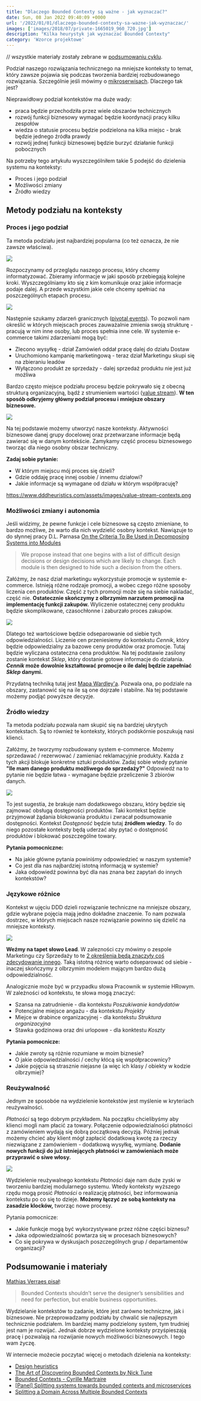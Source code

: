 ```yaml
---
title: "Dlaczego Bounded Contexty są ważne - jak wyznaczać?"
date: Sun, 08 Jan 2022 09:40:09 +0000
url: '/2022/01/01/dlaczego-bounded-contexty-sa-wazne-jak-wyznaczac/'
images: ['images/2018/07/private-1665019_960_720.jpg']
description: "Kilka heurystyk jak wyznaczać Bounded Contexty"
category: 'Wzorce projektowe'
---
```


// wszystkie materiały zostały zebrane w [podsumowaniu cyklu](/2018/07/16/dlaczego-bounded-contexty-sa-wazne-podsumowanie/). 

Podział naszego rozwiązania technicznego na mniejsze konteksty to temat, który zawsze pojawia się podczas tworzenia bardziej rozbudowanego rozwiązania. Szczególnie jeśli mówimy o [mikroserwisach](https://blog.avanscoperta.it/2020/06/11/about-bounded-contexts-and-microservices/). Dlaczego tak jest? 

Nieprawidłowy podział kontekstów ma duże wady:
- praca będzie przechodziła przez wiele obszarów technicznych
- rozwój funkcji biznesowy wymagać będzie koordynacji  pracy kilku zespołów
- wiedza o statusie procesu będzie podzielona na kilka miejsc - brak będzie jednego źródła prawdy 
- rozwój jednej funkcji biznesowej będzie burzyć działanie funkcji pobocznych

Na potrzeby tego artykułu wyszczególniłem takie 5 podejść do dzielenia systemu na konteksty:
- Proces i jego podział
- Możliwości zmiany
- Źródło wiedzy

## Metody podziału na konteksty

### Proces i jego podział
Ta metoda podziału jest najbardziej popularna (co też oznacza, że nie zawsze właściwa). 

[![](bc-1-1.jpg)](bc-1-1.jpg)

Rozpoczynamy od przeglądu naszego procesu, który chcemy informatyzować. Zbieramy informacje w jaki sposób przebiegają kolejne kroki. Wyszczególniamy kto się z kim komunikuje oraz jakie informacje podaje dalej.  A przede wszystkim jakie cele chcemy spełniać na poszczególnych etapach procesu.

[![](bc-1-2.jpg)](bc-1-2.jpg)

Następnie szukamy zdarzeń granicznych ([pivotal events](https://www.dddheuristics.com/guiding-heuristics/eventstorming-emerging-pivotal-events-for-a-big-picture/)). To pozwoli nam określić w których miejscach proces zauważalnie zmienia swoją strukturę - pracują w nim inne osoby, lub proces spełnia inne cele. W systemie e-commerce takimi zdarzeniami mogą być:

- Zlecono wysyłkę - dział Zamówień oddał pracę dalej do działu Dostaw
- Uruchomiono kampanię marketingową - teraz dział Marketingu skupi się na zbieraniu leadów
- Wyłączono produkt ze sprzedaży - dalej sprzedaż produktu nie jest już możliwa


Bardzo często miejsce podziału procesu będzie pokrywało się z obecną strukturą organizacyjną, bądź z strumieniem wartości ([value stream](https://bacoach.nl/2020/11/business-value-streams-and-capabilities/#:~:text=make%20better%20decisions.-,Business%20Value%20Streams,-Next%20to%20capability)). **W ten sposób odkryjemy główny podział procesu i mniejsze obszary biznesowe.**

[![](bc-1-3.jpg)](bc-1-3.jpg)

Na tej podstawie możemy utworzyć nasze konteksty. Aktywności biznesowe danej grupy docelowej oraz przetwarzane informacje będą zawierać się w danym kontekście. Zamykamy część procesu biznesowego tworząc dla niego osobny obszar techniczny.

**Zadaj sobie pytanie:**
- W którym miejscu mój proces się dzieli?
- Gdzie oddaję pracę innej osobie / innemu działowi?
- Jakie informacje są wymagane od działu w którym współpracuję?

https://www.dddheuristics.com/assets/images/value-stream-contexts.png

### Możliwości zmiany i autonomia
Jeśli widzimy, że pewne funkcje i cele biznesowe są często zmieniane, to bardzo możliwe, że warto dla nich wydzielić osobny kontekst. Nawiązuje to do słynnej pracy D.L. Parnasa [On the Criteria To Be Used in Decomposing Systems into Modules](https://www.win.tue.nl/~wstomv/edu/2ip30/references/criteria_for_modularization.pdf)

> We propose instead that one begins with a list of difficult design decisions or design decisions which are likely to change. Each module is then designed to hide such a decision from the others.

Załóżmy, że nasz dział marketingu wykorzystuje promocje w systemie e-commerce. Istnieją różne rodzaje promocji, a wobec czego różne sposoby liczenia cen produktów. Część z tych promocji może się na siebie nakladać, część nie. **Ostatecznie skończymy z olbrzymim narzutem promocji na implementację funkcji zakupów.** Wyliczenie ostatecznej ceny produktu będzie skomplikowane, czasochłonne i zaburzało proces zakupów. 

[![](bc-2-1.jpg)](bc-2-1.jpg)

Dlatego też wartościowe będzie odseparowanie od siebie tych odpowiedzialności. Liczenie cen przeniesiemy do kontekstu _Cennik_, który będzie odpowiedzialny za bazowe ceny produktów oraz promocje. Tutaj będzie wyliczana ostateczna cena produktów. Na tej podstawie zasilony zostanie kontekst _Sklep_, który dostanie gotowe informacje do działania. **_Cennik_ może dowolnie kształtować promocje o ile dalej będzie zapełniać _Sklep_ danymi.**

Przydatną techniką tutaj jest [Mapa Wardley'a](https://learnwardleymapping.com/). Pozwala ona, po podziale na obszary, zastanowić się na ile są one dojrzałe i stabilne. Na tej podstawie możemy podjąć powyższe decyzje.

### Źródło wiedzy

Ta metoda podziału pozwala nam skupić się na bardziej ukrytych kontekstach. Są to również te konteksty, których podskórnie poszukują nasi klienci.

Załóżmy, że tworzymy rozbudowany system e-commerce. Możemy sprzedawać / rezerwować / zamieniać reklamacyjnie produkty. Każda z tych akcji blokuje konkretne sztuki produktów. Zadaj sobie wtedy pytanie **"Ile mam danego produktu możliwego do sprzedaży?"** Odpowiedź na to pytanie nie będzie łatwa - wymagane będzie przeliczenie 3 zbiorów danych. 

[![](bc-3-1.jpg)](bc-3-1.jpg)

To jest sugestia, że brakuje nam dodatkowego obszaru, który będzie się zajmować obsługą dostępności produktów. Taki kontekst będzie przyjmował żądania blokowania produktu i zwracał podsumowanie dostępności. Kontekst _Dostępność_ będzie tutaj **źródłem wiedzy**. To do niego pozostałe konteksty będą uderzać aby pytać o dostępność produktów i blokować poszczególne towary.

**Pytania pomocniczne:**
- Na jakie główne pytania powiniśmy odpowiedzieć w naszym systemie?
- Co jest dla nas najbardziej istotną informacją w systemie?
- Jaka odpowiedź powinna być dla nas znana bez zapytań do innych kontekstów?

### Językowe różnice

Kontekst w ujęciu DDD dzieli rozwiązanie techniczne na mniejsze obszary, gdzie wybrane pojęcia mają jedno dokładne znaczenie. To nam pozwala dostrzec, w których miejscach nasze rozwiązanie powinno się dzielić na mniejsze konteksty. 

[![](bc-4-1.jpg)](bc-2-1.jpg)

**Weźmy na tapet słowo Lead**. W zalezności czy mówimy o zespole Marketingu czy Sprzedaży to te [2 określenia będą znaczyły coś zdecydowanie innego](https://www.linkedin.com/feed/update/urn:li:activity:6545309519982014464/).
Taką istotną różnicę warto odseparować od siebie - inaczej skończymy z olbrzymim modelem mającym bardzo dużą odpowiedzialność.

Analogicznie może być w przypadku słowa Pracownik w systemie HRowym. W zależności od kontekstu, te słowa mogą znaczyć:
- Szansa na zatrudnienie - dla kontekstu _Poszukiwanie kandydatów_
- Potencjalne miejsce angażu - dla kontekstu _Projekty_
- Miejce w drabince organizacyjnej - dla kontekstu _Struktura organizacyjna_
- Stawka godzinowa oraz dni urlopowe - dla konktestu _Koszty_

**Pytania pomocnicze:**
- Jakie zwroty są różnie rozumiane w moim biznesie?
- O jakie odpowiedzialności / cechy kłócą się współpracownicy?
- Jakie pojęcia są strasznie niejasne (a więc ich klasy / obiekty w kodzie olbrzymie)? 

### Reużywalność

Jednym ze sposobóe na wydzielenie kontekstów jest myślenie w kryteriach reużywalności.

_Płatności_ są tego dobrym przykładem. Na początku chcielibyśmy aby klienci mogli nam płacić za towary. Połączenie odpowiedzialności płatności z zamówieniem wydają się dobrą początkową decyzją. Później jednak możemy chcieć aby klient mógł zapłacić dodatkową kwotę za rzeczy niezwiązane z zamówieniem - dodatkową wysyłkę, wymianę. **Dodanie nowych funkcji do już istniejących płatności w zamówieniach może przyprawić o siwe włosy.**

[![](bc-5-1.jpg)](bc-5-1.jpg)

Wydzielenie reużywalnego kontekstu _Płatności_ daje nam duże zyski w tworzeniu bardziej modularnego systemu. Wtedy konteksty wyższego rzędu mogą prosić _Płatności_ o realizację płatności, bez informowania kontekstu po co się to dzieje. **Możemy łączyć ze sobą konteksty na zasadzie klocków,** tworząc nowe procesy.

Pytania pomocnicze:
- Jakie funkcje mogą być wykorzystywane przez różne części biznesu?
- Jaka odpowiedzialność powtarza się w procesach biznesowych?
- Co się pokrywa w dyskusjach poszczególnych grup / departamentów organizacji?

## Podsumowanie i materiały

[Mathias Verraes pisał](https://verraes.net/2021/06/split-domain-across-bounded-contexts/):

> Bounded Contexts shouldn’t serve the designer’s sensibilities and need for perfection, but enable business opportunities.

Wydzielanie kontekstów to zadanie, które jest zarówno techniczne, jak i biznesowe. Nie przeprowadzamy podziału by chwalić sie najlepszym technicznie podziałem. Im bardziej mamy podzielony system, tym trudniej jest nam je rozwijać. Jednak dobrze wydzielone konteksty przyśpieszają pracę i pozwalają na rozwijanie nowych możliwości biznesowych. I tego wam życzę.

W internecie możecie poczytać więcej o metodach dzielenia na konteksty:

- [Design heuristics](https://www.dddheuristics.com/design-heuristics/)
- [The Art of Discovering Bounded Contexts by Nick Tune](https://www.youtube.com/watch?v=ez9GWESKG4I)
- [Bounded Contexts - Cyrille Martraire](https://www.youtube.com/watch?v=ZEJ2Vyk1HA0)
- [[Panel] Splitting systems towards bounded contexts and microservices](https://www.youtube.com/watch?v=h-7-lMJ_jdw)
- [Splitting a Domain Across Multiple Bounded Contexts](https://verraes.net/2021/06/split-domain-across-bounded-contexts/)